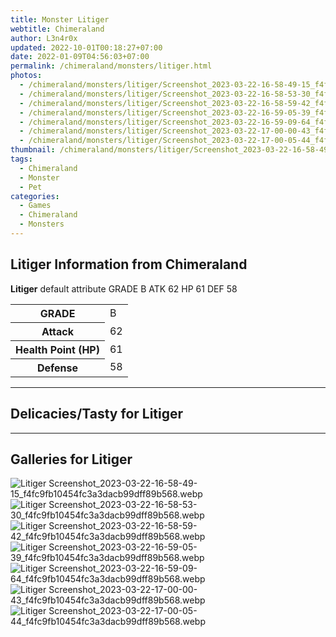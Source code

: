 ```yaml
---
title: Monster Litiger
webtitle: Chimeraland
author: L3n4r0x
updated: 2022-10-01T00:18:27+07:00
date: 2022-01-09T04:56:03+07:00
permalink: /chimeraland/monsters/litiger.html
photos:
  - /chimeraland/monsters/litiger/Screenshot_2023-03-22-16-58-49-15_f4fc9fb10454fc3a3dacb99dff89b568.webp
  - /chimeraland/monsters/litiger/Screenshot_2023-03-22-16-58-53-30_f4fc9fb10454fc3a3dacb99dff89b568.webp
  - /chimeraland/monsters/litiger/Screenshot_2023-03-22-16-58-59-42_f4fc9fb10454fc3a3dacb99dff89b568.webp
  - /chimeraland/monsters/litiger/Screenshot_2023-03-22-16-59-05-39_f4fc9fb10454fc3a3dacb99dff89b568.webp
  - /chimeraland/monsters/litiger/Screenshot_2023-03-22-16-59-09-64_f4fc9fb10454fc3a3dacb99dff89b568.webp
  - /chimeraland/monsters/litiger/Screenshot_2023-03-22-17-00-00-43_f4fc9fb10454fc3a3dacb99dff89b568.webp
  - /chimeraland/monsters/litiger/Screenshot_2023-03-22-17-00-05-44_f4fc9fb10454fc3a3dacb99dff89b568.webp
thumbnail: /chimeraland/monsters/litiger/Screenshot_2023-03-22-16-58-49-15_f4fc9fb10454fc3a3dacb99dff89b568.webp
tags:
  - Chimeraland
  - Monster
  - Pet
categories:
  - Games
  - Chimeraland
  - Monsters
---
```


<section id="bootstrap-wrapper"><link rel="stylesheet" href="https://rawcdn.githack.com/dimaslanjaka/Web-Manajemen/0c3b5aa1813bd4abcd2c11bf3e37928b15c28664/css/bootstrap-5-3-0-alpha3-wrapper.css"/><h2>Litiger Information from Chimeraland</h2><p><b>Litiger</b> default attribute GRADE B ATK 62 HP 61 DEF 58<table><tr><th>GRADE</th><td>B</td></tr><tr><th>Attack</th><td>62</td></tr><tr><th>Health Point (HP)</th><td>61</td></tr><tr><th>Defense</th><td>58</td></tr></table></p><hr/><h2>Delicacies/Tasty for Litiger</h2><hr/><div id="gallery"><h2>Galleries for Litiger</h2><div class="row"><div class="col-lg-6 col-12"><img src="/chimeraland/monsters/litiger/Screenshot_2023-03-22-16-58-49-15_f4fc9fb10454fc3a3dacb99dff89b568.webp" alt="Litiger Screenshot_2023-03-22-16-58-49-15_f4fc9fb10454fc3a3dacb99dff89b568.webp"/></div><div class="col-lg-6 col-12"><img src="/chimeraland/monsters/litiger/Screenshot_2023-03-22-16-58-53-30_f4fc9fb10454fc3a3dacb99dff89b568.webp" alt="Litiger Screenshot_2023-03-22-16-58-53-30_f4fc9fb10454fc3a3dacb99dff89b568.webp"/></div><div class="col-lg-6 col-12"><img src="/chimeraland/monsters/litiger/Screenshot_2023-03-22-16-58-59-42_f4fc9fb10454fc3a3dacb99dff89b568.webp" alt="Litiger Screenshot_2023-03-22-16-58-59-42_f4fc9fb10454fc3a3dacb99dff89b568.webp"/></div><div class="col-lg-6 col-12"><img src="/chimeraland/monsters/litiger/Screenshot_2023-03-22-16-59-05-39_f4fc9fb10454fc3a3dacb99dff89b568.webp" alt="Litiger Screenshot_2023-03-22-16-59-05-39_f4fc9fb10454fc3a3dacb99dff89b568.webp"/></div><div class="col-lg-6 col-12"><img src="/chimeraland/monsters/litiger/Screenshot_2023-03-22-16-59-09-64_f4fc9fb10454fc3a3dacb99dff89b568.webp" alt="Litiger Screenshot_2023-03-22-16-59-09-64_f4fc9fb10454fc3a3dacb99dff89b568.webp"/></div><div class="col-lg-6 col-12"><img src="/chimeraland/monsters/litiger/Screenshot_2023-03-22-17-00-00-43_f4fc9fb10454fc3a3dacb99dff89b568.webp" alt="Litiger Screenshot_2023-03-22-17-00-00-43_f4fc9fb10454fc3a3dacb99dff89b568.webp"/></div><div class="col-lg-6 col-12"><img src="/chimeraland/monsters/litiger/Screenshot_2023-03-22-17-00-05-44_f4fc9fb10454fc3a3dacb99dff89b568.webp" alt="Litiger Screenshot_2023-03-22-17-00-05-44_f4fc9fb10454fc3a3dacb99dff89b568.webp"/></div></div></div></section>